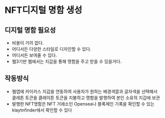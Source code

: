 # NFT디지털 명함 생성
## 디지털 명함 필요성
- 비용이 거의 없다.
- 어디서든 다양한 스타일로 디자인할 수 있다.
- 어디서든 보여줄 수 있다.
- 웹3기반 웹에서는 지갑을 통해 명함을 주고 받을 수 있을거다.

## 작동방식
- 웹앱에 카이카스 지갑을 연동하여 사용자가 원하는 배경색깔과 글자색을 선택해서 클레튼 토큰을 클레이튼 토큰을 지불하고 명함을 발행하여 본인 소유의 지갑에 보관
- 발행한 NFT명함은 NFT 거래소인 Opensea나 블록체인 기록을 확인할 수 있는 klaytnfinder에서 확인할 수 있다



